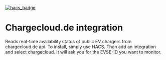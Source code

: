 [![hacs_badge](https://img.shields.io/badge/HACS-Custom-41BDF5.svg?style=for-the-badge)](https://github.com/hacs/integration)

Chargecloud.de integration
==========================

Reads real-time availability status of public EV chargers from chargecloud.de api.
To install, simply use HACS. Then add an integration and select chargecloud. It will ask you for the EVSE-ID you want to monitor.
